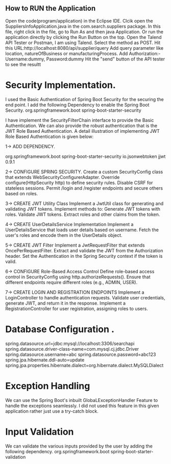 ## How to RUN the Application
Open the code(program/application) in the Eclipse IDE.
Clcik open the SuppliersInfoApplication.java in the com.search.suppliers package.
In this file, right click in the file, go to Run As and then java Application.
Or run the application directly by clicking the Run Button on the top.
Open the Talend API Tester or Postman, I am using Talend.
Select the method as POST.
Hit this URL:http://localhost:8080/api/supplier/query
Add query parameter like location, natureOfBusiness or manufacturingProcess.
Add Authorization:- Username:dummy, Password:dummy
Hit the "send" button of the API tester to see the resultt

# Security Implementation.
I used the Basic Authentication of Spring Boot Security for the securing the end point.
I add the following Dependency to enable the Spring Boot Security.
<dependency>
 <groupId>org.springframework.boot</groupId>
 <artifactId>spring-boot-starter-security</artifactId>
</dependency>

I have implement the SecurityFilterChain interface to provide the Basic Authentication.
We can also provide the robust authentication that is the JWT Role Based Authentication.
A detail illustration of implementing JWT Role Based Authentication is given below:

1-> ADD DEPENDENCY.

<dependency>
 <groupId>org.springframework.boot</groupId>
 <artifactId>spring-boot-starter-security</artifactId>
</dependency>
<dependency>
 <groupId>io.jsonwebtoken</groupId>
 <artifactId>jjwt</artifactId>
 <version>0.9.1</version>
</dependency>

2-> CONFIGURE SPRING SECURITY.
Create a custom SecurityConfig class that extends WebSecurityConfigurerAdapter.
Override configure(HttpSecurity http) to define security rules.
Disable CSRF for stateless sessions.
Permit /login and /register endpoints and secure others based on roles.

3-> CREATE JWT Utility Class
Implement a JwtUtil class for generating and validating JWT tokens.
Implement methods to:
Generate JWT tokens with roles.
Validate JWT tokens.
Extract roles and other claims from the token.

4-> CREATE UserDetailsService Implementation
Implement a UserDetailsService that loads user details based on username.
Fetch the user's roles and encode them in the UserDetails object.

5-> CREATE JWT Filter
Implement a JwtRequestFilter that extends OncePerRequestFilter.
Extract and validate the JWT from the Authorization header.
Set the Authentication in the Spring Security context if the token is valid.

6-> CONFIGURE Role-Based Access Control
Define role-based access control in SecurityConfig using http.authorizeRequests().
Ensure that different endpoints require different roles (e.g., ADMIN, USER).

7-> CREATE LOGIN AND REGISTRATION ENDPOINTS
Implement a LoginController to handle authentication requests.
Validate user credentials, generate JWT, and return it in the response.
Implement a RegistrationController for user registration, assigning roles to users.

# Database Configuration .
spring.datasource.url=jdbc:mysql://localhost:3306/searchapi
spring.datasource.driver-class-name=com.mysql.cj.jdbc.Driver
spring.datasource.username=abc
spring.datasource.password=abc123
spring.jpa.hibernate.ddl-auto=update
spring.jpa.properties.hibernate.dialect=org.hibernate.dialect.MySQLDialect

# Exception Handling
We can use the Spring Boot's inbuilt GlobaLExceptionHandler Feature to handle the exceptions seamlessly.
I did not used this feature in this given application rather just use a try-catch block.

# Input Validation
We can validate the various inputs provided by the user by adding the following dependency.
<dependency>
 <groupId>org.springframework.boot</groupId>
 <artifactId>spring-boot-starter-validation</artifactId>
</dependency>
